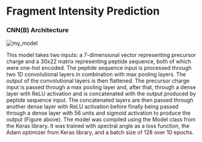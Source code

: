 # Fragment Intensity Prediction

### CNN(B) Architecture 


![my_model](https://user-images.githubusercontent.com/124587762/217084872-7f2341ed-9818-4233-afd5-27c24fd39bbf.jpg)

This model takes two inputs: a 7-dimensional vector representing precursor charge and a 30x22 matrix representing peptide sequence, both of which were one-hot encoded. The peptide sequence input is processed through two 1D convolutional layers in combination with max pooling layers. The output of the convolutional layers is then flattened. The precursor charge input is passed through a max pooling layer and, after that, through a dense layer with ReLU activation and is concatenated with the output produced by peptide sequence input. The concatenated layers are then passed through another dense layer with ReLU activation before finally being passed through a dense layer with 56 units and sigmoid activation to produce the output (Figure above). The model was compiled using the Model class from the Keras library. It was trained with spectral angle as a loss function, the Adam optimizer from Keras library, and a batch size of 128 over 10 epochs. 
